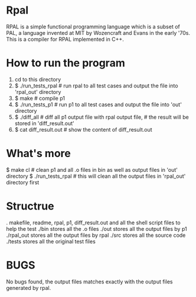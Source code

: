 Rpal
====

RPAL is a simple functional programming language which is a subset of PAL, a language invented at MIT by Wozencraft and Evans in the early '70s. This is a compiler for RPAL implemented in C++.

How to run the program
======================

1. cd to this directory
2. $ ./run_tests_rpal 		# run rpal to all test cases and output the file into 'rpal_out' directory
3. $ make 			# compile p1
4. $ ./run_tests_p1 		# run p1 to all test cases and output the file into 'out' directory
5. $ ./diff_all 		# diff all p1 output file with rpal output file, 
				# the result will be stored in 'diff_result.out'
6. $ cat diff_result.out 	# show the content of diff_result.out

What's more
===========
$ make cl 			# clean p1 and all .o files in bin as well as output files in 'out' directory
$ ./run_tests_rpal 		# this will clean all the output files in 'rpal_out' directory first

Structrue
=========
. 		makefile, readme, rpal, p1, diff_result.out and all the shell script files to help the test
./bin 		stores all the .o files
./out 		stores all the output files by p1
./rpal_out 	stores all the output files by rpal
./src 		stores all the source code
./tests 	stores all the original test files

BUGS
====
No bugs found, the output files matches exactly with the output files generated by rpal.
